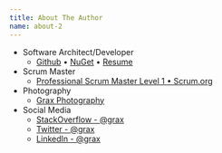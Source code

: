 ```yaml
---
title: About The Author
name: about-2
---
```


* Software Architect/Developer
  * [Github](http://github.com/Grax32) &bull; [NuGet](https://www.nuget.org/profiles/Grax) &bull; [Resume](/about/david-walker/resume.pdf)
* Scrum Master
  * [Professional Scrum Master Level 1 &bull; Scrum.org](http://www.scrum.org/) 
* Photography
  * [Grax Photography](https://www.facebook.com/Grax-Photo-516272355223679/)
* Social Media
  * [StackOverflow - @grax](https://stackoverflow.com/users/1056639/grax) 
  * [Twitter - @grax](https://twitter.com/grax)
  * [LinkedIn - @grax](https://www.linkedin.com/in/davidalanwalker)
